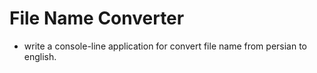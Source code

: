# File Name Converter

- write a console-line application for convert file name from persian to english.

